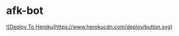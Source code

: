 # afk-bot
[![Deploy To Heroku]https://www.herokucdn.com/deploy/button.svg)](https://heroku.com/deploy?template=https://github.com/piku-adhi/afk-bot)
